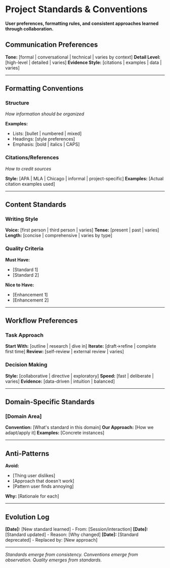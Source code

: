 # Project Standards & Conventions

**User preferences, formatting rules, and consistent approaches learned through collaboration.**

## Communication Preferences

**Tone:** [formal | conversational | technical | varies by context]
**Detail Level:** [high-level | detailed | varies]
**Evidence Style:** [citations | examples | data | varies]

---

## Formatting Conventions

### Structure
*How information should be organized*

**Examples:**
- Lists: [bullet | numbered | mixed]
- Headings: [style preferences]
- Emphasis: [bold | italics | CAPS]

### Citations/References
*How to credit sources*

**Style:** [APA | MLA | Chicago | informal | project-specific]
**Examples:** [Actual citation examples used]

---

## Content Standards

### Writing Style
**Voice:** [first person | third person | varies]
**Tense:** [present | past | varies]
**Length:** [concise | comprehensive | varies by type]

### Quality Criteria
**Must Have:**
- [Standard 1]
- [Standard 2]

**Nice to Have:**
- [Enhancement 1]
- [Enhancement 2]

---

## Workflow Preferences

### Task Approach
**Start With:** [outline | research | dive in]
**Iterate:** [draft→refine | complete first time]
**Review:** [self-review | external review | varies]

### Decision Making
**Style:** [collaborative | directive | exploratory]
**Speed:** [fast | deliberate | varies]
**Evidence:** [data-driven | intuition | balanced]

---

## Domain-Specific Standards

### [Domain Area]
**Convention:** [What's standard in this domain]
**Our Approach:** [How we adapt/apply it]
**Examples:** [Concrete instances]

---

## Anti-Patterns

**Avoid:**
- [Thing user dislikes]
- [Approach that doesn't work]
- [Pattern user finds annoying]

**Why:** [Rationale for each]

---

## Evolution Log

**[Date]:** [New standard learned] - From: [Session/interaction]
**[Date]:** [Standard updated] - Reason: [Why changed]
**[Date]:** [Standard deprecated] - Replaced by: [New approach]

---

*Standards emerge from consistency. Conventions emerge from observation. Quality emerges from standards.*
